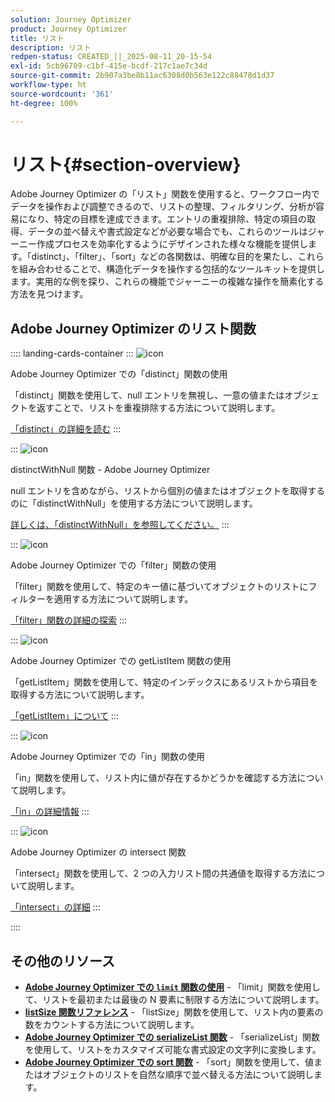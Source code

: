 ```yaml
---
solution: Journey Optimizer
product: Journey Optimizer
title: リスト
description: リスト
redpen-status: CREATED_||_2025-08-11_20-15-54
exl-id: 5cb96709-c1bf-415e-bcdf-217c1ae7c34d
source-git-commit: 2b907a3be8b11ac6308d0b563e122c88478d1d37
workflow-type: ht
source-wordcount: '361'
ht-degree: 100%

---
```


# リスト{#section-overview}

Adobe Journey Optimizer の「リスト」関数を使用すると、ワークフロー内でデータを操作および調整できるので、リストの整理、フィルタリング、分析が容易になり、特定の目標を達成できます。エントリの重複排除、特定の項目の取得、データの並べ替えや書式設定などが必要な場合でも、これらのツールはジャーニー作成プロセスを効率化するようにデザインされた様々な機能を提供します。「distinct」、「filter」、「sort」などの各関数は、明確な目的を果たし、これらを組み合わせることで、構造化データを操作する包括的なツールキットを提供します。実用的な例を探り、これらの機能でジャーニーの複雑な操作を簡素化する方法を見つけます。

## Adobe Journey Optimizer のリスト関数

:::: landing-cards-container
:::
![icon](https://cdn.experienceleague.adobe.com/icons/code-branch.svg?lang=ja)

Adobe Journey Optimizer での「distinct」関数の使用

「distinct」関数を使用して、null エントリを無視し、一意の値またはオブジェクトを返すことで、リストを重複排除する方法について説明します。

[「distinct」の詳細を読む](../using/building-journeys/functions/functiondistinct.md)
:::

:::
![icon](https://cdn.experienceleague.adobe.com/icons/code-branch.svg?lang=ja)

distinctWithNull 関数 - Adobe Journey Optimizer

null エントリを含めながら、リストから個別の値またはオブジェクトを取得するのに「distinctWithNull」を使用する方法について説明します。

[詳しくは、「distinctWithNull」を参照してください。](../using/building-journeys/functions/functiondistinctwithnull.md)
:::

:::
![icon](https://cdn.experienceleague.adobe.com/icons/code-branch.svg?lang=ja)

Adobe Journey Optimizer での「filter」関数の使用

「filter」関数を使用して、特定のキー値に基づいてオブジェクトのリストにフィルターを適用する方法について説明します。

[「filter」関数の詳細の探索](../using/building-journeys/functions/functionfilter.md)
:::

:::
![icon](https://cdn.experienceleague.adobe.com/icons/code-branch.svg?lang=ja)

Adobe Journey Optimizer での getListItem 関数の使用

「getListItem」関数を使用して、特定のインデックスにあるリストから項目を取得する方法について説明します。

[「getListItem」について](../using/building-journeys/functions/functiongetlistitem.md)
:::

:::
![icon](https://cdn.experienceleague.adobe.com/icons/code-branch.svg?lang=ja)

Adobe Journey Optimizer での「in」関数の使用

「in」関数を使用して、リスト内に値が存在するかどうかを確認する方法について説明します。

[「in」の詳細情報](../using/building-journeys/functions/functionin.md)
:::

:::
![icon](https://cdn.experienceleague.adobe.com/icons/code-branch.svg?lang=ja)

Adobe Journey Optimizer の intersect 関数

「intersect」関数を使用して、2 つの入力リスト間の共通値を取得する方法について説明します。

[「intersect」の詳細](../using/building-journeys/functions/functionintersect.md)
:::

::::


## その他のリソース

- **[Adobe Journey Optimizer での `limit` 関数の使用](../using/building-journeys/functions/functionlimit.md)** - 「limit」関数を使用して、リストを最初または最後の N 要素に制限する方法について説明します。
- **[listSize 関数リファレンス](../using/building-journeys/functions/functionlistsize.md)** - 「listSize」関数を使用して、リスト内の要素の数をカウントする方法について説明します。
- **[Adobe Journey Optimizer での serializeList 関数](../using/building-journeys/functions/functionserializelist.md)** - 「serializeList」関数を使用して、リストをカスタマイズ可能な書式設定の文字列に変換します。
- **[Adobe Journey Optimizer での sort 関数](../using/building-journeys/functions/functionsort.md)** - 「sort」関数を使用して、値またはオブジェクトのリストを自然な順序で並べ替える方法について説明します。
